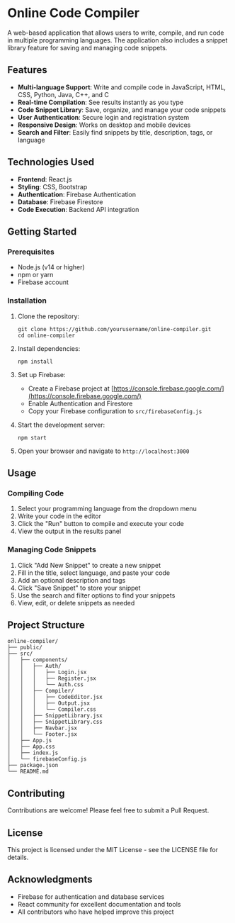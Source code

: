 # Online Code Compiler

A web-based application that allows users to write, compile, and run code in multiple programming languages. The application also includes a snippet library feature for saving and managing code snippets.

## Features

- **Multi-language Support**: Write and compile code in JavaScript, HTML, CSS, Python, Java, C++, and C
- **Real-time Compilation**: See results instantly as you type
- **Code Snippet Library**: Save, organize, and manage your code snippets
- **User Authentication**: Secure login and registration system
- **Responsive Design**: Works on desktop and mobile devices
- **Search and Filter**: Easily find snippets by title, description, tags, or language

## Technologies Used

- **Frontend**: React.js
- **Styling**: CSS, Bootstrap
- **Authentication**: Firebase Authentication
- **Database**: Firebase Firestore
- **Code Execution**: Backend API integration

## Getting Started

### Prerequisites

- Node.js (v14 or higher)
- npm or yarn
- Firebase account

### Installation

1. Clone the repository:
   ```
   git clone https://github.com/yourusername/online-compiler.git
   cd online-compiler
   ```

2. Install dependencies:
   ```
   npm install
   ```

3. Set up Firebase:
   - Create a Firebase project at [https://console.firebase.google.com/](https://console.firebase.google.com/)
   - Enable Authentication and Firestore
   - Copy your Firebase configuration to `src/firebaseConfig.js`

4. Start the development server:
   ```
   npm start
   ```

5. Open your browser and navigate to `http://localhost:3000`

## Usage

### Compiling Code

1. Select your programming language from the dropdown menu
2. Write your code in the editor
3. Click the "Run" button to compile and execute your code
4. View the output in the results panel

### Managing Code Snippets

1. Click "Add New Snippet" to create a new snippet
2. Fill in the title, select language, and paste your code
3. Add an optional description and tags
4. Click "Save Snippet" to store your snippet
5. Use the search and filter options to find your snippets
6. View, edit, or delete snippets as needed

## Project Structure

```
online-compiler/
├── public/
├── src/
│   ├── components/
│   │   ├── Auth/
│   │   │   ├── Login.jsx
│   │   │   ├── Register.jsx
│   │   │   └── Auth.css
│   │   ├── Compiler/
│   │   │   ├── CodeEditor.jsx
│   │   │   ├── Output.jsx
│   │   │   └── Compiler.css
│   │   ├── SnippetLibrary.jsx
│   │   ├── SnippetLibrary.css
│   │   ├── Navbar.jsx
│   │   └── Footer.jsx
│   ├── App.js
│   ├── App.css
│   ├── index.js
│   └── firebaseConfig.js
├── package.json
└── README.md
```

## Contributing

Contributions are welcome! Please feel free to submit a Pull Request.

## License

This project is licensed under the MIT License - see the LICENSE file for details.

## Acknowledgments

- Firebase for authentication and database services
- React community for excellent documentation and tools
- All contributors who have helped improve this project
